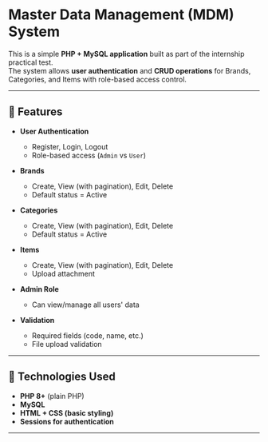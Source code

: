 # Master Data Management (MDM) System

This is a simple **PHP + MySQL application** built as part of the internship practical test.  
The system allows **user authentication** and **CRUD operations** for Brands, Categories, and Items with role-based access control.

---

## 🔹 Features

- **User Authentication**
  - Register, Login, Logout
  - Role-based access (`Admin` vs `User`)

- **Brands**
  - Create, View (with pagination), Edit, Delete
  - Default status = Active

- **Categories**
  - Create, View (with pagination), Edit, Delete
  - Default status = Active

- **Items**
  - Create, View (with pagination), Edit, Delete
  - Upload attachment

- **Admin Role**
  - Can view/manage all users' data

- **Validation**
  - Required fields (code, name, etc.)
  - File upload validation

---

## 🔹 Technologies Used

- **PHP 8+** (plain PHP)
- **MySQL**
- **HTML + CSS (basic styling)**
- **Sessions for authentication**

---